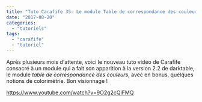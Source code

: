 ```yaml
---
title: "Tuto Carafife 35: Le module Table de correspondance des couleurs et notions de colorimétrie"
date: "2017-08-20"
categories: 
  - "tutoriels"
tags: 
  - "carafife"
  - "tutoriel"
---
```


Après plusieurs mois d'attente, voici le nouveau tuto vidéo de Carafife consacré à un module qui a fait son apparition à la version 2.2 de darktable, le module _table de correspondance des couleurs_, avec en bonus, quelques notions de colorimétrie. Bon visionnage !

https://www.youtube.com/watch?v=9O2g2cQiFMQ
